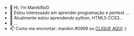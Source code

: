 - 👋 Hi, I’m ManikiNxD
- 👀 Estou interessado em aprender programação e pentest ...
- 🌱 Atualmente estou aprendendo python, HTML5 CCS3...
- 💞️ ...
- 📫 Como me encrontar: manikin.#0999 ou [CLIQUE AQUI](https://discord.gg/brE9uZQdfN) :)
